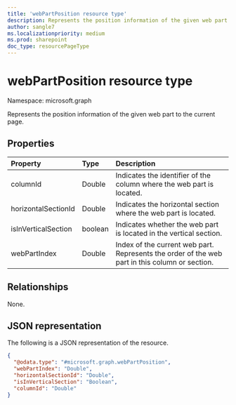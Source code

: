 ```yaml
---
title: 'webPartPosition resource type'
description: Represents the position information of the given web part to the current page.
author: sangle7
ms.localizationpriority: medium
ms.prod: sharepoint
doc_type: resourcePageType
---
```


# webPartPosition resource type

Namespace: microsoft.graph



Represents the position information of the given web part to the current page.

## Properties

| Property            | Type    | Description                                                                              |
| :------------------ | :------ | :--------------------------------------------------------------------------------------- |
| columnId            | Double  | Indicates the identifier of the column where the web part is located.                      |
| horizontalSectionId | Double  | Indicates the horizontal section where the web part is located.                            |
| isInVerticalSection | boolean | Indicates whether the web part is located in the vertical section.                            |
| webPartIndex        | Double  | Index of the current web part. Represents the order of the web part in this column or section. |

## Relationships

None.

## JSON representation

The following is a JSON representation of the resource.

<!-- {
  "blockType": "resource",
  "@odata.type": "microsoft.graph.webPartPosition"
}
-->

```json
{
  "@odata.type": "#microsoft.graph.webPartPosition",
  "webPartIndex": "Double",
  "horizontalSectionId": "Double",
  "isInVerticalSection": "Boolean",
  "columnId": "Double"
}
```
